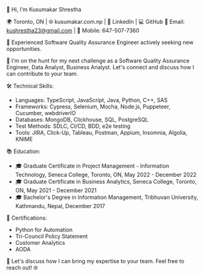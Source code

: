 👋 Hi, I'm Kusumakar Shrestha

🌍 Toronto, ON | 🌐 kusumakar.com.np | 📎 LinkedIn | 💻 GitHub
📧 Email: kushrestha23@gmail.com | 📱 Mobile: 647-507-7360

🚀 Experienced Software Quality Assurance Engineer actively seeking new opportunities.

💼 I'm on the hunt for my next challenge as a Software Quality Assurance Engineer, Data Analyst, Business Analyst. Let's connect and discuss how I can contribute to your team.

🛠️ Technical Skills:
- Languages: TypeScript, JavaScript, Java, Python, C++, SAS
- Frameworks: Cypress, Selenium, Mocha, Node.js, Puppeteer, Cucumber, webdriverIO
- Databases: MongoDB, Clickhouse, SQL, PostgreSQL
- Test Methods: SDLC, CI/CD, BDD, e2e testing
- Tools: JIRA, Click-Up, Tableau, Postman, Appium, Insomnia, Algolia, KNIME

📚 Education:
- 🎓 Graduate Certificate in Project Management - Information Technology, Seneca College, Toronto, ON, May 2022 - December 2022
- 🎓 Graduate Certificate in Business Analytics, Seneca College, Toronto, ON, May 2021 - December 2021
- 🎓 Bachelor's Degree in Information Management, Tribhuvan University, Kathmandu, Nepal, December 2017

📜 Certifications:
- Python for Automation
- Tri-Council Policy Statement
- Customer Analytics
- AODA

🌟 Let's discuss how I can bring my expertise to your team. Feel free to reach out! 🌐
